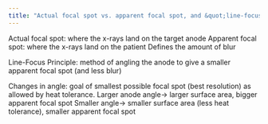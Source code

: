 ```yaml
---
title: "Actual focal spot vs. apparent focal spot, and &quot;line-focus principle&quot;"
---
```

Actual focal spot: where the x-rays land on the target anode
Apparent focal spot: where the x-rays land on the patient
Defines the amount of blur

Line-Focus Principle: method of angling the anode to give a smaller apparent focal spot (and less blur)

Changes in angle: goal of smallest possible focal spot (best resolution) as allowed by heat tolerance.
Larger anode angle&#8594; larger surface area, bigger apparent focal spot
Smaller angle&#8594; smaller surface area (less heat tolerance), smaller apparent focal spot

